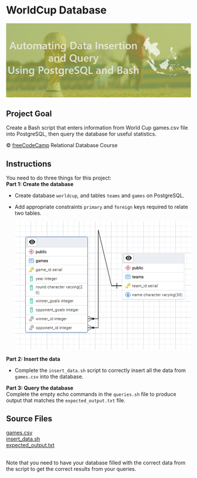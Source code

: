 # WorldCup Database

![](WorldCup.jpeg)

## Project Goal
Create a Bash script that enters information from World Cup games.csv file into PostgreSQL, then query the database for useful statistics.

:copyright: [freeCodeCamp](https://www.freecodecamp.org/learn/relational-database/) Relational Database Course

## Instructions
You need to do three things for this project: 
<br/>
**Part 1: Create the database** <br/>
- Create database `worldcup`, and tables `teams` and `games` on PostgreSQL.
- Add appropriate constraints `primary` and `foreign` keys required to relate two tables.
  
  ![Tables Diagram](ERD.png)


**Part 2: Insert the data** <br/>
- Complete the `insert_data.sh` script to correctly insert all the data from `games.csv` into the database.

**Part 3: Query the database** <br/>
Complete the empty echo commands in the `queries.sh` file to produce output that matches the `expected_output.txt` file.

## Source Files
[games.csv](games.csv) <br/>
[insert_data.sh](insert_data.sh) <br/>
[expected_output.txt](expected_output.txt) 
<br/>
<br/>

Note that you need to have your database filled with the correct data from the script to get the correct results from your queries.

<br/>
<br/>
